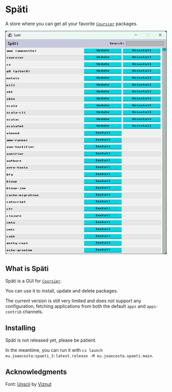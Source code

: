 # Späti

A store where you can get all your favorite [`Coursier`](https://get-coursier.io/)  packages.

![A screenshot of the Späti UI](screenshot.png)

## What is Späti

Späti is a GUI for [`Coursier`](https://get-coursier.io/).

You can use it to install, update and delete packages.

The current version is still very limited and does not support any configuration,
fetching applications from both the default `apps` and `apps-contrib` channels.

## Installing

Späti is not released yet, please be patient.

In the meantime, you can run it with `cs launch eu.joaocosta:spaeti_3:latest.release -M eu.joaocosta.spaeti.main`.

## Acknowledgments

Font: [Unscii](http://viznut.fi/unscii/) by [Viznut](http://viznut.fi/)
